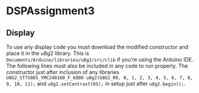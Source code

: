 # DSPAssignment3

## Display
To use any display code you must download the modified constructor and place it in the u8g2 library. This is `Documents/Arduino/libraries/u8g2/src/clib` if you're using the Arduino IDE. The following lines must also be included in any code to run properly. The constructor just after inclusion of any libraries `U8G2_ST7586S_YMC240160_F_6800 u8g2(U8G2_R0, 0, 1, 2, 3, 4, 5, 6, 7, 8, 9, 10, 11);` and `u8g2.setContrast(65);` in setup just after `u8g2.begin();`.
